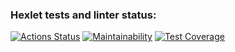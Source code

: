### Hexlet tests and linter status:
[![Actions Status](https://github.com/egorkopytov/php-project-45/actions/workflows/hexlet-check.yml/badge.svg)](https://github.com/egorkopytov/php-project-45/actions)
[![Maintainability](https://api.codeclimate.com/v1/badges/68302a7ad376894169ca/maintainability)](https://codeclimate.com/github/egorkopytov/php-project-45/maintainability)
[![Test Coverage](https://api.codeclimate.com/v1/badges/68302a7ad376894169ca/test_coverage)](https://codeclimate.com/github/egorkopytov/php-project-45/test_coverage)